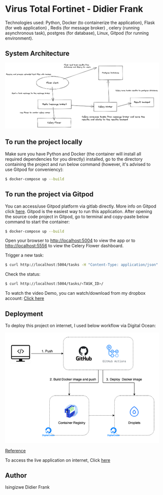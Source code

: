 # Virus Total Fortinet - Didier Frank

Technologies used: Python, Docker (to containerize the application), Flask (for web application) , Redis (for message broker) , celery (running asynchronous task), postgres (for database), Linux, Gitpod (for running environment).

## System Architecture

![plot](./systemarchitectureflow.png)

## To run the project locally

Make sure you have Python and Docker (the container will install all required dependencies for you directly) installed, go to the directory containing the project and run below command (however, it's advised to use Gitpod for conveniency):

```sh
$ docker-compose up --build
```

## To run the project via Gitpod

You can access/use Gitpod platform via gitlab directly. More info on Gitpod click [here](https://gitpod.io/workspaces).
Gitpod is the easiest way to run this application.
After opening the source code project in Gitpod, go to terminal and copy-paste below command to start the container:

```sh
$ docker-compose up --build
```

Open your browser to [http://localhost:5004](http://localhost:5004) to view the app or to [http://localhost:5556](http://localhost:5556) to view the Celery Flower dashboard.

Trigger a new task:

```sh
$ curl http://localhost:5004/tasks -H "Content-Type: application/json" --data '{"type": 0}'
```

Check the status:

```sh
$ curl http://localhost:5004/tasks/<TASK_ID>/
```

To watch the video Demo, you can watch/download from my dropbox account: [Click here](https://www.dropbox.com/s/gza7897tj3gzvoc/Virus_Total_Demo_DidierFrank.mov?dl=0)

## Deployment

To deploy this project on internet, I used below workflow via Digital Ocean:

![plot](./digitalocean.png)

[Reference](https://faun.pub/full-ci-cd-with-docker-github-actions-digitalocean-droplets-container-registry-db2938db8246)

To access the live application on internet, Click [here](https://faun.pub/full-ci-cd-with-docker-github-actions-digitalocean-droplets-container-registry-db2938db8246)

## Author
Isingizwe Didier Frank 
